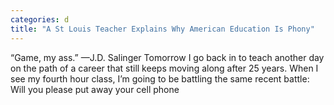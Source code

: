 ```yaml
---
categories: d
title: "A St Louis Teacher Explains Why American Education Is Phony"
---
```


      
      

      
         
 “Game, my ass.” —J.D. Salinger Tomorrow I go back in to teach another day on the path of a career that still keeps moving along after 25 years. When I see my fourth hour class, I’m going to be battling the same recent battle: Will you please put away your cell phone